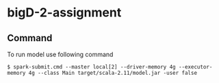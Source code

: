 # bigD-2-assignment

## Command
To run model use following command

    $ spark-submit.cmd --master local[2] --driver-memory 4g --executor-memory 4g --class Main target/scala-2.11/model.jar -user false

